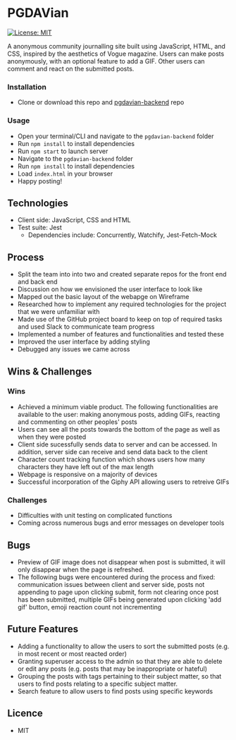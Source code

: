 # PGDAVian

[![License: MIT](https://img.shields.io/badge/License-MIT-yellow.svg)](https://opensource.org/licenses/MIT)

A anonymous community journalling site built using JavaScript, HTML, and CSS, inspired by the aesthetics of Vogue magazine.
Users can make posts anonymously, with an optional feature to add a GIF.
Other users can comment and react on the submitted posts.

### Installation

-   Clone or download this repo and [pgdavian-backend](https://github.com/PGDAVian/pgdavian-backend) repo

### Usage

-   Open your terminal/CLI and navigate to the `pgdavian-backend` folder
-   Run `npm install` to install dependencies
-   Run `npm start` to launch server
-   Navigate to the `pgdavian-backend` folder
-   Run `npm install` to install dependencies
-   Load `index.html` in your browser
-   Happy posting!

## Technologies

-   Client side: JavaScript, CSS and HTML
-   Test suite: Jest
    -   Dependencies include: Concurrently, Watchify, Jest-Fetch-Mock

## Process

-   Split the team into into two and created separate repos for the front end and back end
-   Discussion on how we envisioned the user interface to look like
-   Mapped out the basic layout of the webapge on Wireframe
-   Researched how to implement any required technologies for the project that we were unfamiliar with
-   Made use of the GitHub project board to keep on top of required tasks and used Slack to communicate team progress
-   Implemented a number of features and functionalities and tested these
-   Improved the user interface by adding styling
-   Debugged any issues we came across

## Wins & Challenges

### Wins

-   Achieved a minimum viable product. The following functionalities are available to the user: making anonymous posts, adding GIFs, reacting and commenting on other peoples' posts
-   Users can see all the posts towards the bottom of the page as well as when they were posted
-   Client side sucessfully sends data to server and can be accessed. In addition, server side can receive and send data back to the client
-   Character count tracking function which shows users how many characters they have left out of the max length
-   Webpage is responsive on a majority of devices
-   Successful incorporation of the Giphy API allowing users to retreive GIFs

### Challenges

-   Difficulties with unit testing on complicated functions
-   Coming across numerous bugs and error messages on developer tools

## Bugs

-   Preview of GIF image does not disappear when post is submitted, it will only disappear when the page is refreshed.
-   The following bugs were encountered during the process and fixed: communication issues between client and server side, posts not appending to page upon clicking submit, form not clearing once post has been submitted, multiple GIFs being generated upon clicking 'add gif' button, emoji reaction count not incrementing

## Future Features

-   Adding a functionality to allow the users to sort the submitted posts (e.g. in most recent or most reacted order)
-   Granting superuser access to the admin so that they are able to delete or edit any posts (e.g. posts that may be inappropriate or hateful)
-   Grouping the posts with tags pertaining to their subject matter, so that users to find posts relating to a specific subject matter.
-   Search feature to allow users to find posts using specific keywords

## Licence

-   MIT
